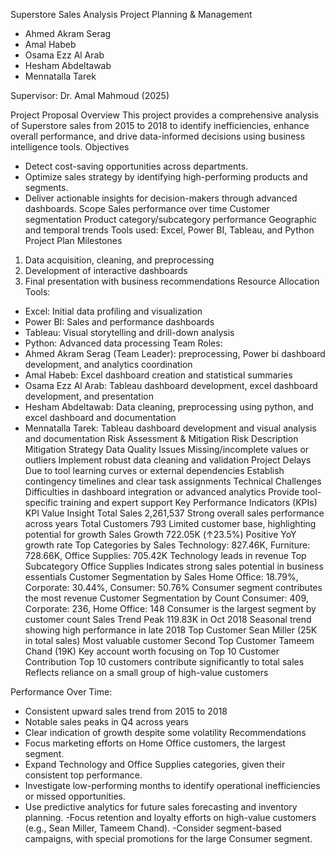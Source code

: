 Superstore Sales Analysis
Project Planning & Management

- Ahmed Akram Serag 
- Amal Habeb
- Osama Ezz Al Arab
- Hesham Abdeltawab
- Mennatalla Tarek

Supervisor: Dr. Amal Mahmoud (2025)










Project Proposal
Overview
This project provides a comprehensive analysis of Superstore sales from 2015 to 2018 to identify inefficiencies, enhance overall performance, and drive data-informed decisions using business intelligence tools.
Objectives
- Detect cost-saving opportunities across departments.
- Optimize sales strategy by identifying high-performing products and segments.
- Deliver actionable insights for decision-makers through advanced dashboards.
Scope
Sales performance over time
Customer segmentation
Product category/subcategory performance
Geographic and temporal trends
Tools used: Excel, Power BI, Tableau, and Python
Project Plan
Milestones
1. Data acquisition, cleaning, and preprocessing
2. Development of interactive dashboards
3. Final presentation with business recommendations
Resource Allocation
Tools:
- Excel: Initial data profiling and visualization
- Power BI: Sales and performance dashboards
- Tableau: Visual storytelling and drill-down analysis
- Python: Advanced data processing
Team Roles:
- Ahmed Akram Serag (Team Leader): preprocessing, Power bi dashboard development, and analytics coordination
- Amal Habeb: Excel dashboard creation and statistical summaries
- Osama Ezz Al Arab: Tableau dashboard development, excel dashboard development, and presentation 
- Hesham Abdeltawab: Data cleaning, preprocessing using python, and excel dashboard and documentation
- Mennatalla Tarek: Tableau dashboard development and visual analysis and documentation
Risk Assessment & Mitigation
Risk	Description	Mitigation Strategy
Data Quality Issues	Missing/incomplete values or outliers	Implement robust data cleaning and validation
Project Delays	Due to tool learning curves or external dependencies	Establish contingency timelines and clear task assignments
Technical Challenges	Difficulties in dashboard integration or advanced analytics	Provide tool-specific training and expert support
Key Performance Indicators (KPIs)
KPI	Value	Insight
Total Sales	2,261,537	Strong overall sales performance across years
Total Customers	793	Limited customer base, highlighting potential for growth
Sales Growth	722.05K (↑23.5%)	Positive YoY growth rate
Top Categories by Sales	Technology: 827.46K, Furniture: 728.66K, Office Supplies: 705.42K	Technology leads in revenue
Top Subcategory	Office Supplies	Indicates strong sales potential in business essentials
Customer Segmentation by Sales	Home Office: 18.79%, Corporate: 30.44%, Consumer: 50.76%	Consumer segment contributes the most revenue
Customer Segmentation by Count	Consumer: 409, Corporate: 236, Home Office: 148	Consumer is the largest segment by customer count
Sales Trend Peak	119.83K in Oct 2018	Seasonal trend showing high performance in late 2018
Top Customer	Sean Miller (25K in total sales)	Most valuable customer
Second Top Customer	Tameem Chand (19K)	Key account worth focusing on
Top 10 Customer Contribution	Top 10 customers contribute significantly to total sales	Reflects reliance on a small group of high-value customers

Performance Over Time:
- Consistent upward sales trend from 2015 to 2018
- Notable sales peaks in Q4 across years
- Clear indication of growth despite some volatility
Recommendations
- Focus marketing efforts on Home Office customers, the largest segment.
- Expand Technology and Office Supplies categories, given their consistent top performance.
- Investigate low-performing months to identify operational inefficiencies or missed opportunities.
- Use predictive analytics for future sales forecasting and inventory planning.
-Focus retention and loyalty efforts on high-value customers (e.g., Sean Miller, Tameem Chand).
-Consider segment-based campaigns, with special promotions for the large Consumer segment.
